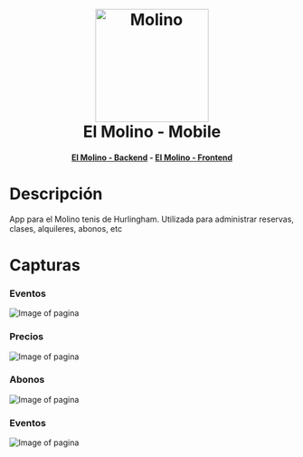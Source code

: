 <h1 align="center">
  <br>
  <img src="https://raw.githubusercontent.com/martinbobbio/frontend-molino-tenis/master/src/assets/images/logo%20molino.png" alt="Molino" width="200">
  <br>
  El Molino - Mobile
  <br>
</h1>
<h4 align="center">
  <a href="https://github.com/martinbobbio/backend-molino-tenis">El Molino - Backend</a>
   -  
  <a href="https://github.com/martinbobbio/frontend-molino-tenis">El Molino - Frontend</a>
</h4>


# Descripción

App para el Molino tenis de Hurlingham.
Utilizada para administrar reservas, clases, alquileres, abonos, etc

# Capturas

### Eventos

![Image of pagina](src/assets/imgs/screen4.png)

### Precios

![Image of pagina](src/assets/imgs/screen3.png)

### Abonos

![Image of pagina](src/assets/imgs/screen1.png)

### Eventos

![Image of pagina](src/assets/imgs/screen2.png)


